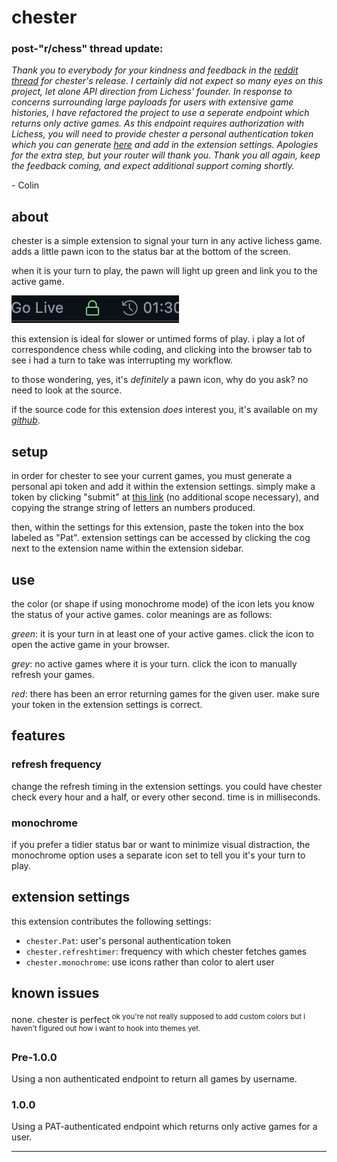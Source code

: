 # chester

### post-"r/chess" thread update:

*Thank you to everybody for your kindness and feedback in the [reddit thread](https://www.reddit.com/r/chess/comments/ql4dhw/does_anyone_else_use_both_vscode_and_lichess/) for chester's release. I certainly did not expect so many eyes on this project, let alone API direction from Lichess' founder. In response to concerns surrounding large payloads for users with extensive game histories, I have refactored the project to use a seperate endpoint which returns only active games. As this endpoint requires authorization with Lichess, you will need to provide chester a personal authentication token which you can generate [here](https://lichess.org/account/oauth/token/create?description=chester+for+vscode) and add in the extension settings. Apologies for the extra step, but your router will thank you. Thank you all again, keep the feedback coming, and expect additional support coming shortly.*

\- Colin

## about

chester is a simple extension to signal your turn in any active lichess game.
adds a little pawn icon to the status bar at the bottom of the screen.

when it is your turn to play, the pawn will light up green and link you to
the active game.

![green pawn](https://raw.githubusercontent.com/cojoko/chester/master/images/little.png)

this extension is ideal for slower or untimed forms of play. i play a lot of
correspondence chess while coding, and clicking into the browser tab to see
i had a turn to take was interrupting my workflow.

to those wondering, yes, it's *definitely* a pawn icon, why do you ask? no need to look at the source.

if the source code for this extension *does* interest you, it's available on
my *[github](https://github.com/cojoko/chester)*.

## setup

in order for chester to see your current games, you must generate a personal
api token and add it within the extension settings. simply make a token by
clicking "submit" at [this link](https://lichess.org/account/oauth/token/create?description=chester+for+vscode) (no additional scope necessary), and copying the
strange string of letters an numbers produced.

then, within the settings for this extension, paste the token into the box
labeled as "Pat". extension settings can be accessed by
clicking the cog next to the extension name within the extension sidebar.

## use

the color (or shape if using monochrome mode) of the icon lets you know the
status of your active games. color meanings are as follows:

*green*: it is your turn in at least one of your active games. click the icon
to open the active game in your browser.

*grey*: no active games where it is your turn. click the icon to manually refresh
your games.

*red*: there has been an error returning games for the given user. make sure
your token in the extension settings is correct.

## features

### refresh frequency

change the refresh timing in the extension settings. you could have chester check every hour and a half, or every other second. time is in milliseconds.

### monochrome

if you prefer a tidier status bar or want to minimize visual distraction, the
monochrome option uses a separate icon set to tell you it's your turn to play.

## extension settings

this extension contributes the following settings:

* `chester.Pat`: user's personal authentication token
* `chester.refreshtimer`: frequency with which chester fetches games
* `chester.monochrome`: use icons rather than color to alert user

## known issues

none. chester is perfect<sup> ok you're not really supposed to add custom colors
but i haven't figured out how i want to hook into themes yet.</sup>


### Pre-1.0.0

Using a non authenticated endpoint to return all games by username.
### 1.0.0

Using a PAT-authenticated endpoint which returns only active games for a user.

-----------------------------------------------------------------------------------------------------------
